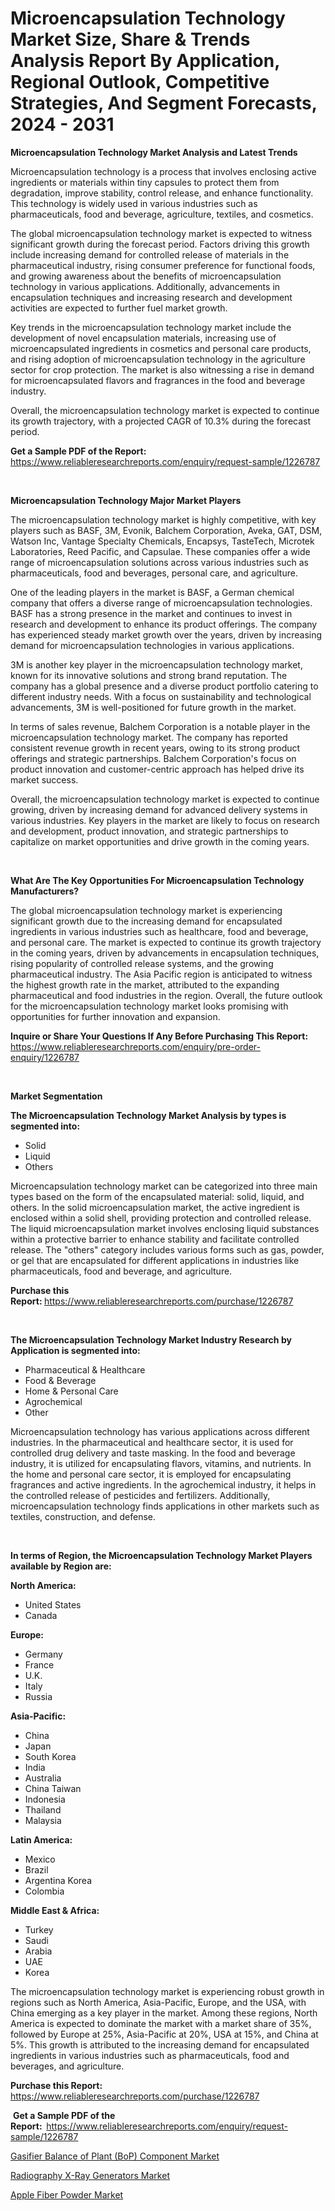 <p><h1>Microencapsulation Technology Market Size, Share & Trends Analysis Report By Application, Regional Outlook, Competitive Strategies, And Segment Forecasts, 2024 - 2031</h1></p><p><strong>Microencapsulation Technology Market Analysis and Latest Trends</strong></p>
<p><p>Microencapsulation technology is a process that involves enclosing active ingredients or materials within tiny capsules to protect them from degradation, improve stability, control release, and enhance functionality. This technology is widely used in various industries such as pharmaceuticals, food and beverage, agriculture, textiles, and cosmetics.</p><p>The global microencapsulation technology market is expected to witness significant growth during the forecast period. Factors driving this growth include increasing demand for controlled release of materials in the pharmaceutical industry, rising consumer preference for functional foods, and growing awareness about the benefits of microencapsulation technology in various applications. Additionally, advancements in encapsulation techniques and increasing research and development activities are expected to further fuel market growth.</p><p>Key trends in the microencapsulation technology market include the development of novel encapsulation materials, increasing use of microencapsulated ingredients in cosmetics and personal care products, and rising adoption of microencapsulation technology in the agriculture sector for crop protection. The market is also witnessing a rise in demand for microencapsulated flavors and fragrances in the food and beverage industry.</p><p>Overall, the microencapsulation technology market is expected to continue its growth trajectory, with a projected CAGR of 10.3% during the forecast period.</p></p>
<p><strong>Get a Sample PDF of the Report:&nbsp;</strong> <a href="https://www.reliableresearchreports.com/enquiry/request-sample/1226787">https://www.reliableresearchreports.com/enquiry/request-sample/1226787</a></p>
<p>&nbsp;</p>
<p><strong>Microencapsulation Technology Major Market Players</strong></p>
<p><p>The microencapsulation technology market is highly competitive, with key players such as BASF, 3M, Evonik, Balchem Corporation, Aveka, GAT, DSM, Watson Inc, Vantage Specialty Chemicals, Encapsys, TasteTech, Microtek Laboratories, Reed Pacific, and Capsulae. These companies offer a wide range of microencapsulation solutions across various industries such as pharmaceuticals, food and beverages, personal care, and agriculture.</p><p>One of the leading players in the market is BASF, a German chemical company that offers a diverse range of microencapsulation technologies. BASF has a strong presence in the market and continues to invest in research and development to enhance its product offerings. The company has experienced steady market growth over the years, driven by increasing demand for microencapsulation technologies in various applications.</p><p>3M is another key player in the microencapsulation technology market, known for its innovative solutions and strong brand reputation. The company has a global presence and a diverse product portfolio catering to different industry needs. With a focus on sustainability and technological advancements, 3M is well-positioned for future growth in the market.</p><p>In terms of sales revenue, Balchem Corporation is a notable player in the microencapsulation technology market. The company has reported consistent revenue growth in recent years, owing to its strong product offerings and strategic partnerships. Balchem Corporation's focus on product innovation and customer-centric approach has helped drive its market success.</p><p>Overall, the microencapsulation technology market is expected to continue growing, driven by increasing demand for advanced delivery systems in various industries. Key players in the market are likely to focus on research and development, product innovation, and strategic partnerships to capitalize on market opportunities and drive growth in the coming years.</p></p>
<p>&nbsp;</p>
<p><strong>What Are The Key Opportunities For Microencapsulation Technology Manufacturers?</strong></p>
<p><p>The global microencapsulation technology market is experiencing significant growth due to the increasing demand for encapsulated ingredients in various industries such as healthcare, food and beverage, and personal care. The market is expected to continue its growth trajectory in the coming years, driven by advancements in encapsulation techniques, rising popularity of controlled release systems, and the growing pharmaceutical industry. The Asia Pacific region is anticipated to witness the highest growth rate in the market, attributed to the expanding pharmaceutical and food industries in the region. Overall, the future outlook for the microencapsulation technology market looks promising with opportunities for further innovation and expansion.</p></p>
<p><strong>Inquire or Share Your Questions If Any Before Purchasing This Report:</strong> <a href="https://www.reliableresearchreports.com/enquiry/pre-order-enquiry/1226787">https://www.reliableresearchreports.com/enquiry/pre-order-enquiry/1226787</a></p>
<p>&nbsp;</p>
<p><strong>Market Segmentation</strong></p>
<p><strong>The Microencapsulation Technology Market Analysis by types is segmented into:</strong></p>
<p><ul><li>Solid</li><li>Liquid</li><li>Others</li></ul></p>
<p><p>Microencapsulation technology market can be categorized into three main types based on the form of the encapsulated material: solid, liquid, and others. In the solid microencapsulation market, the active ingredient is enclosed within a solid shell, providing protection and controlled release. The liquid microencapsulation market involves enclosing liquid substances within a protective barrier to enhance stability and facilitate controlled release. The "others" category includes various forms such as gas, powder, or gel that are encapsulated for different applications in industries like pharmaceuticals, food and beverage, and agriculture.</p></p>
<p><strong>Purchase this Report:&nbsp;</strong><a href="https://www.reliableresearchreports.com/purchase/1226787">https://www.reliableresearchreports.com/purchase/1226787</a></p>
<p>&nbsp;</p>
<p><strong>The Microencapsulation Technology Market Industry Research by Application is segmented into:</strong></p>
<p><ul><li>Pharmaceutical & Healthcare</li><li>Food & Beverage</li><li>Home & Personal Care</li><li>Agrochemical</li><li>Other</li></ul></p>
<p><p>Microencapsulation technology has various applications across different industries. In the pharmaceutical and healthcare sector, it is used for controlled drug delivery and taste masking. In the food and beverage industry, it is utilized for encapsulating flavors, vitamins, and nutrients. In the home and personal care sector, it is employed for encapsulating fragrances and active ingredients. In the agrochemical industry, it helps in the controlled release of pesticides and fertilizers. Additionally, microencapsulation technology finds applications in other markets such as textiles, construction, and defense.</p></p>
<p>&nbsp;</p>
<p><strong>In terms of Region, the Microencapsulation Technology Market Players available by Region are:</strong></p>
<p>
    <p> <strong> North America: </strong>
        <ul>
            <li>United States</li>
            <li>Canada</li>
        </ul>
        </p> 
    <p> <strong> Europe: </strong>
        <ul>
            <li>Germany</li>
            <li>France</li>
            <li>U.K.</li>
            <li>Italy</li>
            <li>Russia</li>
        </ul>
        </p> 
    <p> <strong> Asia-Pacific: </strong>
        <ul>
            <li>China</li>
            <li>Japan</li>
            <li>South Korea</li>
            <li>India</li>
            <li>Australia</li>
            <li>China Taiwan</li>
            <li>Indonesia</li>
            <li>Thailand</li>
            <li>Malaysia</li>
        </ul>
        </p> 
    <p> <strong> Latin America: </strong>
        <ul>
            <li>Mexico</li>
            <li>Brazil</li>
            <li>Argentina Korea</li>
            <li>Colombia</li>
        </ul>
        </p> 
    <p> <strong> Middle East & Africa: </strong>
        <ul>
            <li>Turkey</li>
            <li>Saudi</li>
            <li>Arabia</li>
            <li>UAE</li>
            <li>Korea</li>
        </ul>
    </p>
    </p>
<p><p>The microencapsulation technology market is experiencing robust growth in regions such as North America, Asia-Pacific, Europe, and the USA, with China emerging as a key player in the market. Among these regions, North America is expected to dominate the market with a market share of 35%, followed by Europe at 25%, Asia-Pacific at 20%, USA at 15%, and China at 5%. This growth is attributed to the increasing demand for encapsulated ingredients in various industries such as pharmaceuticals, food and beverages, and agriculture.</p></p>
<p><strong>Purchase this Report: </strong><a href="https://www.reliableresearchreports.com/purchase/1226787">https://www.reliableresearchreports.com/purchase/1226787</a></p>
<p>&nbsp;<strong>Get a Sample PDF of the Report:&nbsp;&nbsp;</strong><a href="https://www.reliableresearchreports.com/enquiry/request-sample/1226787">https://www.reliableresearchreports.com/enquiry/request-sample/1226787</a></p>
<p><strong></strong></p>
<p><p><a href="https://view.publitas.com/reportprime-1/gasifier-balance-of-plant-bop-component-market-size-and-examines-its-market-scope-with-a-primary-focus-on-growth-opportunities-and-forecasted-trends-spanning-from-2023-to-2030/">Gasifier Balance of Plant (BoP) Component Market</a></p><p><a href="https://view.publitas.com/reportprime-1/radiography-x-ray-generators-market-dynamics-2023-2030-also-about-its-market-trends-projections-and-opportunities/">Radiography X-Ray Generators Market</a></p><p><a href="https://view.publitas.com/reportprime-1/apple-fiber-powder-market-furnish-information-about-market-size-market-share-market-dynamics-and-projections-spanning-from-2023-to-2030/">Apple Fiber Powder Market</a></p></p>